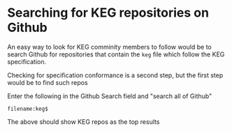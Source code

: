 # Searching for KEG repositories on Github

An easy way to look for KEG comminity members to follow would be to
search Github for repositories that contain the `keg` file which follow
the KEG specification. 

Checking for specification conformance is a second step, but the first
step would be to find such repos

Enter the following in the Github Search field and "search all of Github"

```
filename:keg$
```

The above should show KEG repos as the top results

